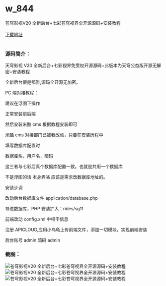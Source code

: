 # w_844
苍穹影视V20 全新后台+七彩苍穹视界全开源源码+安装教程
<br/></br>
[下载地址](https://www.uuid2.com/844.html "下载地址")
<br/></br>
<h3>源码简介：</h3>
<p>天穹影视 V20 全新后台+七彩视界免受权开源源码+此版本为天穹公益版开源无解密+安装教程<p>
<p>全新后台很是都雅,源码全开源无加密。<p>
<p>PC 端对接教程：<p>
<p>建议在浮图下操作<p>
<p>正常安装前后端<p>
<p>然后安装米酷 cms 根据教程安装即可<p>
<p>米酷 cms 对接部门已被我改动，只要在安装历程中<p>
<p>填写数据库配置时<p>
<p>数据库名，用户名，暗码<p>
<p>这三者与七彩后真个数据库配置一致。也就是共用一个数据库<p>
<p>不是浮图的话 本身弄咯 应该是需求改数据库地址的。<p>
<p>安装步调<p>
<p>改动后台数据库文件 application/database.php<p>
<p>导进数据库，PHP 安装扩大：rides/sg11<p>
<p>前端改动 config.xml 中相干信息<p>
<p>注册 APICLOUD,应用小乌龟上传前端文件，添加一切模块，实现前端安装<p>
<p>后台账号 admin 暗码 admin<p>
<h3>截图：</h3>
<img src="https://www.uuid2.com/wp-content/uploads/img/202105/ac3a509583.jpg" alt="苍穹影视V20 全新后台+七彩苍穹视界全开源源码+安装教程"><img src="https://www.uuid2.com/wp-content/uploads/img/202105/9ae23b4222.jpg" alt="苍穹影视V20 全新后台+七彩苍穹视界全开源源码+安装教程"><img src="https://www.uuid2.com/wp-content/uploads/img/202105/8d5233b590.jpg" alt="苍穹影视V20 全新后台+七彩苍穹视界全开源源码+安装教程">
